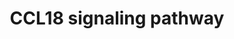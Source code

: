 ---
annotations:
- id: PW:0000003
  parent: signaling pathway
  type: Pathway Ontology
  value: signaling pathway
authors:
- Keshav
- Egonw
- Eweitz
citedin:
- link: PMC8891403
  title: 'A multi-cellular molecular signaling and functional network map of C–C motif
    chemokine ligand 18 (CCL18): a chemokine with immunosuppressive and pro-tumor
    functions (2021)'
description: 'A multi-cellular molecular signaling and functional network map of C-C
  Motif Chemokine Ligand 18 (CCL18): A chemokine with immunosuppressive and pro-tumor
  function'
last-edited: 2023-04-19
ndex: e3b00d31-5c74-11ec-b3be-0ac135e8bacf
organisms:
- Homo sapiens
redirect_from:
- /index.php/Pathway:WP5097
- /instance/WP5097
- /instance/WP5097_r126249
revision: r126249
schema-jsonld:
- '@context': https://schema.org/
  '@id': https://wikipathways.github.io/pathways/WP5097.html
  '@type': Dataset
  creator:
    '@type': Organization
    name: WikiPathways
  description: 'A multi-cellular molecular signaling and functional network map of
    C-C Motif Chemokine Ligand 18 (CCL18): A chemokine with immunosuppressive and
    pro-tumor function'
  keywords:
  - ACTA2
  - AKT1
  - ANXA2
  - ARF6
  - ARNT
  - ASAP1
  - ASAP3
  - BMI1
  - CASP8
  - CCL18
  - CCL2
  - CCL3
  - CCR1
  - CCR2
  - CCR3
  - CCR4
  - CCR5
  - CCR6
  - CCR8
  - CDC25C
  - CDH1
  - CDH2
  - CDH5
  - CFL1
  - CHUK
  - COL1A1
  - COL1A2
  - CREB1
  - CXCL8
  - CXCR4
  - Ca++
  - ELMO1
  - EP300
  - EZR
  - FGF2
  - FN1
  - FOS
  - FZD4
  - GPER1
  - GSK3B
  - Histamine
  - IKBKB
  - IKBKG
  - IL10
  - IL15
  - IL6
  - ITGA5
  - ITGAL
  - ITGB1
  - ITGB2
  - ITPKB
  - JAK2
  - KAT2B
  - KIF5B
  - KITLG
  - LDHA
  - LDHB
  - LIMK1
  - LIN28A
  - LIN28B
  - MAD1L1
  - MAPK1
  - MAPK3
  - MAPK8
  - MAPK9
  - MMP2
  - MMP3
  - MTDH
  - MTOR
  - NFKBIA
  - NRAS
  - PIK3R1
  - PIK3R3
  - PIP2
  - PITPNM3
  - PLCG1
  - POU5F1
  - PRKCA
  - PRKCD
  - PRKCZ
  - PTEN
  - PTK2
  - PTK2B
  - RAC1
  - RELA
  - SMAD2
  - SMAD3
  - SNAI1
  - SNAI2
  - SP1
  - SRC
  - STAT3
  - TGFB1
  - TIMP1
  - TIMP2
  - TWIST1
  - VCAM1
  - VEGFA
  - VEGFC
  - VIM
  - ZEB1
  - ZEB2
  license: CC0
  name: CCL18 signaling pathway
seo: CreativeWork
title: CCL18 signaling pathway
wpid: WP5097
---
